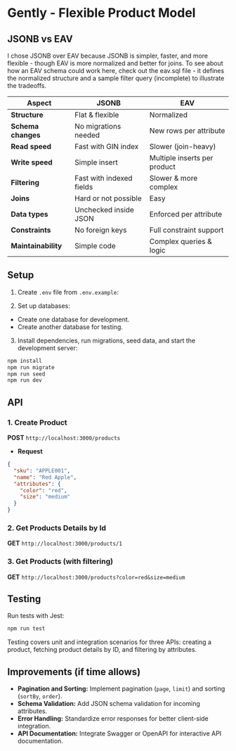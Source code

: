 # Gently - Flexible Product Model

## JSONB vs EAV
I chose JSONB over EAV because JSONB is simpler, faster, and more flexible - though EAV is more normalized and better for joins.
To see about how an EAV schema could work here, check out the eav.sql file - it defines the normalized structure and a sample filter query (incomplete) to illustrate the tradeoffs.

| Aspect              | JSONB                         | EAV                            |
|---------------------|-------------------------------|---------------------------------|
| **Structure**       | Flat & flexible               | Normalized                     |
| **Schema changes**  | No migrations needed          | New rows per attribute         |
| **Read speed**      | Fast with GIN index           | Slower (join-heavy)            |
| **Write speed**     | Simple insert                 | Multiple inserts per product   |
| **Filtering**       | Fast with indexed fields      | Slower & more complex          |
| **Joins**           | Hard or not possible          | Easy                           |
| **Data types**      | Unchecked inside JSON         | Enforced per attribute         |
| **Constraints**     | No foreign keys               | Full constraint support        |
| **Maintainability** | Simple code                   | Complex queries & logic        |

## Setup

1. Create `.env` file from `.env.example`:

2. Set up databases:

- Create one database for development.
- Create another database for testing.

3. Install dependencies, run migrations, seed data, and start the development server:

```bash
npm install
npm run migrate
npm run seed
npm run dev
```

## API

### 1. Create Product

**POST** `http://localhost:3000/products`

- **Request**

```json
{
  "sku": "APPLE001",
  "name": "Red Apple",
  "attributes": {
    "color": "red",
    "size": "medium"
  }
}
```

### 2. Get Products Details by Id

**GET** `http://localhost:3000/products/1`


### 3. Get Products (with filtering)

**GET** `http://localhost:3000/products?color=red&size=medium`




## Testing

Run tests with Jest:

```bash
npm run test
```

Testing covers unit and integration scenarios for three APIs: creating a product, fetching product details by ID, and filtering by attributes.

## Improvements (if time allows)

- **Pagination and Sorting:** Implement pagination (`page`, `limit`) and sorting (`sortBy`, `order`).
- **Schema Validation:** Add JSON schema validation for incoming attributes.
- **Error Handling:** Standardize error responses for better client-side integration.
- **API Documentation:** Integrate Swagger or OpenAPI for interactive API documentation.

